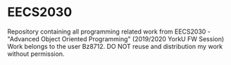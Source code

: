 # EECS2030
Repository containing all programming related work from EECS2030 - "Advanced Object Oriented Programming" (2019/2020 YorkU FW Session)
Work belongs to the user Bz8712. DO NOT reuse and distribution my work without permission.
